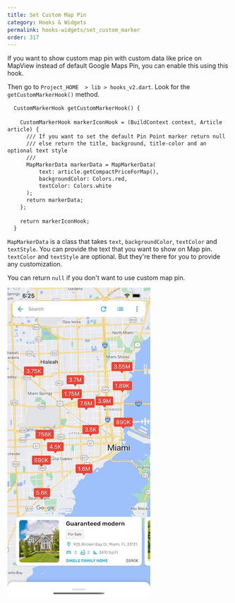 ```yaml
---
title: Set Custom Map Pin
category: Hooks & Widgets
permalink: hooks-widgets/set_custom_marker
order: 317
---
```


 If you want to show custom map pin with custom data like price on MapView instead of default Google Maps Pin, you can enable this using this hook. 

Then go to `Project_HOME  > lib > hooks_v2.dart`. Look for the `getCustomMarkerHook()` method.

```
  CustomMarkerHook getCustomMarkerHook() {
    
    CustomMarkerHook markerIconHook = (BuildContext context, Article article) {
      /// If you want to set the default Pin Point marker return null
      /// else return the title, background, title-color and an optional text style
      ///
      MapMarkerData markerData = MapMarkerData(
          text: article.getCompactPriceForMap(),
          backgroundColor: Colors.red,
          textColor: Colors.white
      );
      return markerData;
    };

    return markerIconHook;
  }
```

`MapMarkerData` is a class that takes `text`, `backgroundColor`, `textColor` and `textStyle`. You can provide the text that you want to show on Map pin. `textColor` and `textStyle` are optional. But they're there for you to provide any customization.

You can return `null` if you don't want to use custom map pin.

![Map Pins Showing price](../../images/map-pin-price.jpg)


